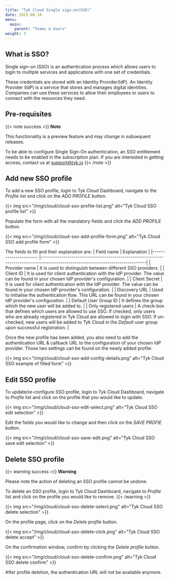 ```yaml
---
title: "Tyk Cloud Single sign-on(SSO)"
date: 2023-08-18
menu:
  main:
    parent: "Teams & Users"
weight: 3
---
```


## What is SSO?
Single sign-on (SSO) is an authentication process which allows users to login to multiple services and applications with one set of credentials.

These credentials are stored with an Identity Provider(IdP). An Identity Provider (IdP) is a service that stores and manages digital identities. Companies can use these services to allow their employees or users to connect with the resources they need. 

## Pre-requisites
{{< note success >}}
**Note**

This functionality is a preview feature and may change in subsequent releases.

To be able to configure Single Sign-On authentication, an SSO entitlement needs to be enabled in the subscription plan. 
If you are interested in getting access, contact us at [support@tyk.io](<mailto:support@tyk.io?subject=Tyk Cloud Single sign on>)
{{< /note >}}

## Add new SSO profile
To add a new SSO profile, login to Tyk Cloud Dashboard, navigate to the _Profile_ list and click on the _ADD PROFILE_ button.

  {{< img src="/img/cloud/cloud-sso-profile-list.png" alt="Tyk Cloud SSO profile list" >}}

Populate the form with all the mandatory fields and click the _ADD PROFILE_ button.

  {{< img src="/img/cloud/cloud-sso-add-profile-form.png" alt="Tyk Cloud SSO add profile form" >}}

The fields to fill and their explanation are:
| Field name             | Explanation                                                                                                                     |
|----------------------  |---------------------------------------------------------------------------------------------------------------------------------|
| Provider name          | It is used to distinguish between different SSO providers.                                                                      |
| Client ID              | It is used for client authentication with the IdP provider. The value can be found in your chosen IdP provider's configuration. |
| Client Secret          | It is used for client authentication with the IdP provider. The value can be found in your chosen IdP provider's configuration.     |
| Discovery URL          | Used to initialise the authentication flow. This URL can be found in your chosen IdP provider's configuration.  |
| Default User Group ID  | It defines the group which the new user will be added to.                                                                       |
| Only registered users  | A check-box that defines which users are allowed to use SSO. If checked, only users who are already registered in Tyk Cloud are allowed to login with SSO. If un-checked, new users will be added to Tyk Cloud in the _Default_ user group upon successful registration. |


Once the new profile has been added, you also need to add the authentication URL & callback URL to the configuration of your chosen IdP provider.
Those two settings can be found on the newly added profile:

  {{< img src="/img/cloud/cloud-sso-add-config-details.png" alt="Tyk Cloud SSO example of filled form" >}}

## Edit SSO profile
To update/re-configure SSO profile, login to Tyk Cloud Dashboard, navigate to _Profile_ list and click on the profile that you would like to update.
  
  {{< img src="/img/cloud/cloud-sso-edit-select.png" alt="Tyk Cloud SSO edit selection" >}}

Edit the fields you would like to change and then click on the _SAVE PROFIE_ button.

  {{< img src="/img/cloud/cloud-sso-save-edit.png" alt="Tyk Cloud SSO save edit selection" >}}

## Delete SSO profile
{{< warning success >}}
**Warning**

Please note the action of deleting an SSO profile cannot be undone.

To delete an SSO profile, login to Tyk Cloud Dashboard, navigate to _Profile_ list and click on the profile you would like to remove.
{{< /warning >}}

  {{< img src="/img/cloud/cloud-sso-delete-select.png" alt="Tyk Cloud SSO delete selection" >}}

On the profile page, click on the _Delete profile_ button.

  {{< img src="/img/cloud/cloud-sso-delete-click.png" alt="Tyk Cloud SSO delete accept" >}}

On the confirmation window, confirm by clicking the _Delete profile_ button.

  {{< img src="/img/cloud/cloud-sso-delete-confirm.png" alt="Tyk Cloud SSO delete confirm" >}}

After profile deletion, the authentication URL will not be available anymore. 
